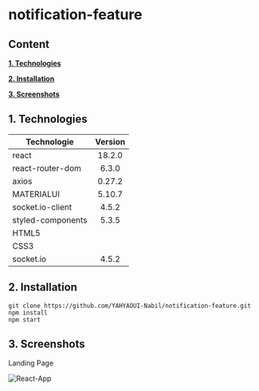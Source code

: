 # notification-feature

## Content

**[1. Technologies](#heading--1)**

**[2. Installation](#heading--2)**

**[3. Screenshots](#heading--3)**

## 1. Technologies <a name="heading--1"/>

| Technologie    | Version |
| -------------- | :-----: |
| react          | 18.2.0  |
| react-router-dom |  6.3.0  |
| axios | 0.27.2 |
| MATERIALUI | 5.10.7 |
| socket.io-client | 4.5.2 |
| styled-components | 5.3.5 |
| HTML5    |   |
| CSS3   |   |
| socket.io | 4.5.2 |



## 2. Installation <a name="heading--2"/>

```
git clone https://github.com/YAHYAOUI-Nabil/notification-feature.git
npm install
npm start
```



## 3. Screenshots <a name="heading--3"/>

Landing Page

![React-App](https://user-images.githubusercontent.com/57776529/194760147-9dc3c61a-f081-4b24-9ab9-52b8007ca044.png)
